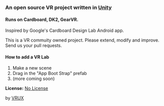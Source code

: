 
### An open source VR project written in [Unity](http://unity3d.com)

#### Runs on Cardboard, DK2, GearVR.

Inspired by Google's Cardboard Design Lab Android app.

This is a VR commuity owned project.  Please extend, modify and improve.  Send us your pull requests.

#### How to add a VR Lab

1. Make a new scene
2. Drag in the "App Boot Strap" prefab
3. (more coming soon)


**License:** [No License](http://choosealicense.com/no-license/)

by [VRUX](http://vrux.co)
